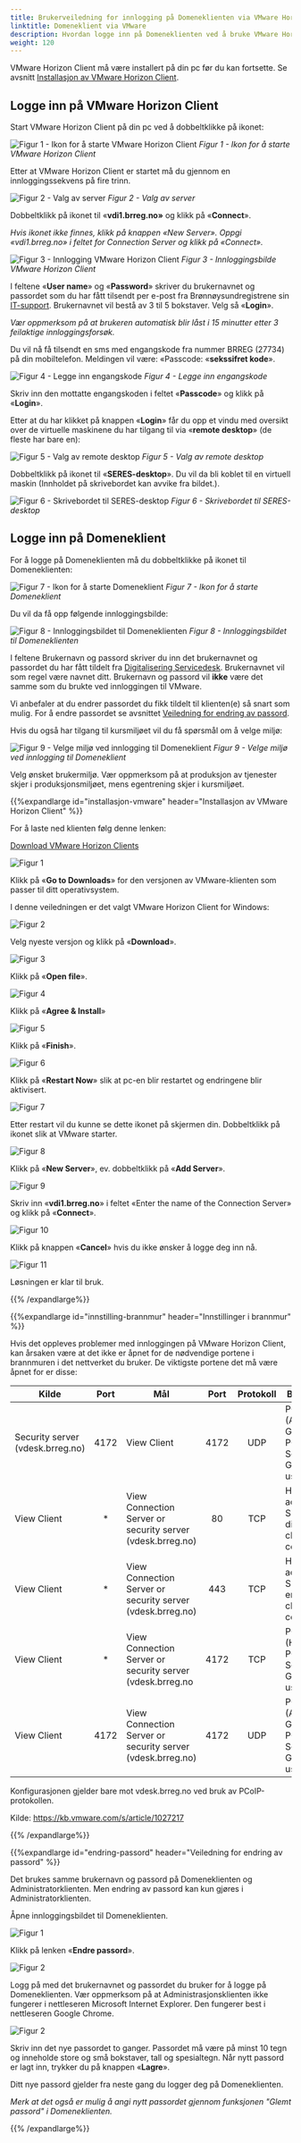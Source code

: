 ```yaml
---
title: Brukerveiledning for innlogging på Domeneklienten via VMware Horizon Client
linktitle: Domeneklient via VMware
description: Hvordan logge inn på Domeneklienten ved å bruke VMware Horizon Client. 
weight: 120
---
```


VMware Horizon Client må være installert på din pc før du kan fortsette. Se avsnitt [Installasjon av VMware Horizon Client](#installasjon-vmware).

## Logge inn på VMware Horizon Client

Start VMware Horizon Client på din pc ved å dobbeltklikke på ikonet:

![Figur 1 - Ikon for å starte VMware Horizon Client](../../vmware-ikon.png)
*Figur 1 - Ikon for å starte VMware Horizon Client*

Etter at VMware Horizon Client er startet må du gjennom en innloggingssekvens på fire trinn. 

![Figur 2 - Valg av server](../../vmware-valg-av-server.png)
*Figur 2 - Valg av server*

Dobbeltklikk på ikonet til «**vdi1.brreg.no»** og klikk på «**Connect**».

*Hvis ikonet ikke finnes, klikk på knappen «New Server». Oppgi «vdi1.brreg.no» i feltet for Connection Server og klikk på «Connect».*

![Figur 3 - Innlogging VMware Horizon Client](../../vmware-innlogging.png)
*Figur 3 - Innloggingsbilde VMware Horizon Client*

I feltene «**User name**» og «**Password**» skriver du brukernavnet og passordet som du har fått tilsendt per e-post fra Brønnøysundregistrene sin [IT-support](mailto:it-support@brreg.no). Brukernavnet vil bestå av 3 til 5 bokstaver.  Velg så «**Login**».

*Vær oppmerksom på at brukeren automatisk blir låst i 15 minutter etter 3 feilaktige innloggingsforsøk.*

Du vil nå få tilsendt en sms med engangskode fra nummer BRREG (27734) på din mobiltelefon. Meldingen vil være: «Passcode: «**sekssifret kode**».

![Figur 4 - Legge inn engangskode](../../vmware-legge-inn-engangskode.png)
*Figur 4 - Legge inn engangskode*

Skriv inn den mottatte engangskoden i feltet «**Passcode**» og klikk på «**Login**».

Etter at du har klikket på knappen «**Login**» får du opp et vindu med oversikt over de virtuelle maskinene du har tilgang til via «**remote desktop**» (de fleste har bare en):

![Figur 5 - Valg av remote desktop](../../vmware-valg-av-remote-desktop.png)
*Figur 5 - Valg av remote desktop*

Dobbeltklikk på ikonet til «**SERES-desktop**». Du vil da bli koblet til en virtuell maskin (Innholdet på skrivebordet kan avvike fra bildet.). 

![Figur 6 - Skrivebordet til SERES-desktop](../../vmware-skrivebordet-til-seres-desktop.png)
*Figur 6 - Skrivebordet til SERES-desktop*


## Logge inn på Domeneklient

For å logge på Domeneklienten må du dobbeltklikke på ikonet til Domeneklienten:

![Figur 7 - Ikon for å starte Domeneklient](../../domeneklient-ikon.png)
*Figur 7 - Ikon for å starte Domeneklient*

Du vil da få opp følgende innloggingsbilde:

![Figur 8 - Innloggingsbildet til Domeneklienten](../../domeneklient-innloggingsbilde.png)
*Figur 8 - Innloggingsbildet til Domeneklienten*

I feltene Brukernavn og passord skriver du inn det brukernavnet og passordet du har fått tildelt fra [Digitalisering Servicedesk](mailto:tjenesteeier@altinn.no). Brukernavnet vil som regel være navnet ditt. 
Brukernavn og passord vil **ikke** være det samme som du brukte ved innloggingen til VMware. 

Vi anbefaler at du endrer passordet du fikk tildelt til klienten(e) så snart som mulig. For å endre passordet se avsnittet [Veiledning for endring av passord](#endring-passord).

Hvis du også har tilgang til kursmiljøet vil du få spørsmål om å velge miljø:

![Figur 9 - Velge miljø ved innlogging til Domeneklient](../../domeneklient-velg-miljo.png)
*Figur 9 - Velge miljø ved innlogging til Domeneklient*

Velg ønsket brukermiljø. Vær oppmerksom på at produksjon av tjenester skjer i produksjonsmiljøet, mens egentrening skjer i kursmiljøet. 


{{%expandlarge id="installasjon-vmware" header="Installasjon av VMware Horizon Client" %}}

For å laste ned klienten følg denne lenken:

<a href="https://my.vmware.com/en/web/vmware/downloads/info/slug/desktop_end_user_computing/vmware_horizon_clients/horizon_8" target="_blank" rel="noopener"><span>Download VMware Horizon Clients</span> </a>

![Figur 1](../../vmware-go-to-download.png)

Klikk på «**Go to Downloads**» for den versjonen av VMware-klienten som passer til ditt
operativsystem.

I denne veiledningen er det valgt VMware Horizon Client for Windows:

![Figur 2](../../vmware-download-velg-versjon.png)

Velg nyeste versjon og klikk på «**Download**».

![Figur 3](../../vmware-download-open-file.png)

Klikk på «**Open file**».

![Figur 4](../../vmware-install.png)

Klikk på «**Agree & Install**»


![Figur 5](../../vmware-install-finish.png)

Klikk på «**Finish**».

![Figur 6](../../vmware-install-restart.png)

Klikk på «**Restart Now**» slik at pc-en blir restartet og endringene blir aktivisert.

![Figur 7](../../vmware-ikon.png)

Etter restart vil du kunne se dette ikonet på skjermen din. Dobbeltklikk på ikonet slik at VMware
starter.

![Figur 8](../../vmware-ny-server.png)

Klikk på «**New Server**», ev. dobbeltklikk på «**Add Server**».

![Figur 9](../../vmware-oppgi-servernavn.png)

Skriv inn «**vdi1.brreg.no**» i feltet «Enter the name of the Connection Server» og klikk på «**Connect**».

![Figur 10](../../vmware-innlogging.png)

Klikk på knappen «**Cancel**» hvis du ikke ønsker å logge deg inn nå.

![Figur 11](../../vmware-valg-av-server.png)

Løsningen er klar til bruk.


{{% /expandlarge%}}


{{%expandlarge id="innstilling-brannmur" header="Innstillinger i brannmur" %}}

Hvis det oppleves problemer med innloggingen på VMware Horizon Client, kan årsaken være at det ikke er åpnet for de nødvendige portene i brannmuren i det nettverket du bruker. De viktigste portene det må være åpnet for er disse:

| Kilde                            | Port | Mål                                                        | Port | Protokoll | Beskrivelse                                               |
| -------------------------------- |:----:| ---------------------------------------------------------- |:----:|:---------:| --------------------------------------------------------- |
| Security server (vdesk.brreg.no) | 4172 | View Client                                                | 4172 | UDP       | PCoIP (AES-128-GCM only) if PCoIP Secure Gateway is used. |
| View Client                      | *    | View Connection Server or security server (vdesk.brreg.no) | 80   | TCP       | HTTP access if SSL is disabled for client connections.    |
| View Client                      | *    | View Connection Server or security server (vdesk.brreg.no) | 443  | TCP       | HTTPS access if SSL is enabled for client connections.    |
| View Client                      | *    | View Connection Server or security server (vdesk.brreg.no  | 4172 | TCP       | PCoIP (HTTPS) if PCoIP Secure Gateway is used.            |
| View Client                      | 4172 | View Connection Server or security server (vdesk.brreg.no) | 4172 | UDP       | PCoIP (AES-128-GCM only) if PCoIP Secure Gateway is used. |

Konfigurasjonen gjelder bare mot vdesk.brreg.no ved bruk av PCoIP-protokollen.

Kilde: https://kb.vmware.com/s/article/1027217

{{% /expandlarge%}}


{{%expandlarge id="endring-passord" header="Veiledning for endring av passord" %}}


Det brukes samme brukernavn og passord på Domeneklienten og Administratorklienten. Men
endring av passord kan kun gjøres i Administratorklienten.

Åpne innloggingsbildet til Domeneklienten.

![Figur 1](../../domeneklient-innloggingsbilde.png)

Klikk på lenken «**Endre passord**».

![Figur 2](../../administrasjonsklient-innloggingsside.png)

Logg på med det brukernavnet og passordet du bruker for å logge på Domeneklienten. Vær
oppmerksom på at Administrasjonsklienten ikke fungerer i nettleseren Microsoft Internet Explorer. Den fungerer best i nettleseren Google Chrome.

![Figur 2](../../administrasjonsklient-endre-passord.png)

Skriv inn det nye passordet to ganger. Passordet må være på minst 10 tegn og inneholde store og små bokstaver, tall og spesialtegn. Når nytt passord er lagt inn, trykker du på knappen «**Lagre**».

Ditt nye passord gjelder fra neste gang du logger deg på Domeneklienten.

*Merk at det også er mulig å angi nytt passordet gjennom funksjonen "Glemt passord" i Domeneklienten.*

{{% /expandlarge%}}
